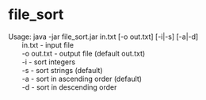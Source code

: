# file_sort
Usage: java -jar file_sort.jar in.txt [-o out.txt] [-i|-s] [-a|-d]  
&nbsp;&nbsp;&nbsp;&nbsp;&nbsp;&nbsp;  in.txt       - input file  
&nbsp;&nbsp;&nbsp;&nbsp;&nbsp;&nbsp;  -o out.txt   - output file (default out.txt)  
&nbsp;&nbsp;&nbsp;&nbsp;&nbsp;&nbsp;  -i           - sort integers  
&nbsp;&nbsp;&nbsp;&nbsp;&nbsp;&nbsp;  -s           - sort strings (default)  
&nbsp;&nbsp;&nbsp;&nbsp;&nbsp;&nbsp;  -a           - sort in ascending order (default)  
&nbsp;&nbsp;&nbsp;&nbsp;&nbsp;&nbsp;  -d           - sort in descending order  
